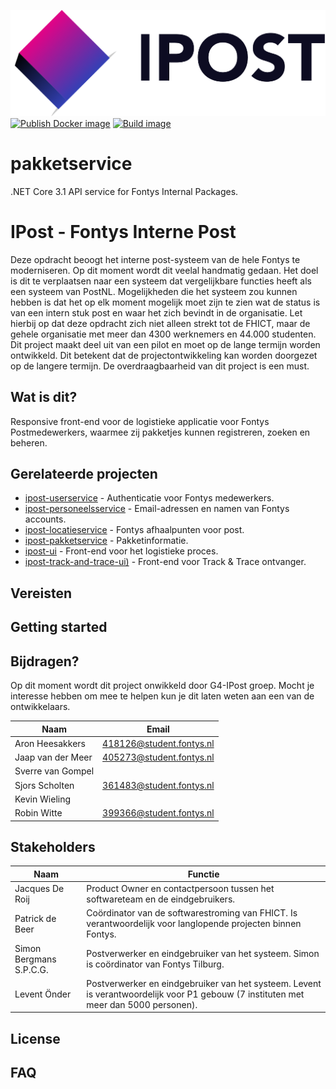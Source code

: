 ![Logo](https://github.com/FIPost/docs/blob/master/assets/logo-name.png)
[![Publish Docker image](https://github.com/FIPost/pakketservice/actions/workflows/docker-publish.yml/badge.svg)](https://github.com/FIPost/ui/actions/workflows/docker-publish.yml)
[![Build image](https://github.com/FIPost/pakketservice/actions/workflows/ui.yml/badge.svg)](https://github.com/FIPost/ui/actions/workflows/build.yml)
# pakketservice
.NET Core 3.1 API service for Fontys Internal Packages.

# IPost - Fontys Interne Post
Deze opdracht beoogt het interne post-systeem van de hele Fontys te moderniseren. Op dit moment wordt dit veelal handmatig gedaan. Het doel is dit te verplaatsen naar een systeem dat vergelijkbare functies heeft als een systeem van PostNL. Mogelijkheden die het systeem zou kunnen hebben is dat het op elk moment mogelijk moet zijn te zien wat de status is van een intern stuk post en waar het zich bevindt in de organisatie.
Let hierbij op dat deze opdracht zich niet alleen strekt tot de FHICT, maar de gehele organisatie met meer dan 4300 werknemers en 44.000 studenten.
Dit project maakt deel uit van een pilot en moet op de lange termijn worden ontwikkeld. Dit betekent dat de projectontwikkeling kan worden doorgezet op de langere termijn. De overdraagbaarheid van dit project is een must.

## Wat is dit?
Responsive front-end voor de logistieke applicatie voor Fontys Postmedewerkers, waarmee zij pakketjes kunnen registreren, zoeken en beheren.

## Gerelateerde projecten
- [ipost-userservice](https://git.fhict.nl/I418126/ipost-userservice) - Authenticatie voor Fontys medewerkers.
- [ipost-personeelsservice](https://git.fhict.nl/I418126/ipost-personeelsservice) - Email-adressen en namen van Fontys accounts.
- [ipost-locatieservice](https://git.fhict.nl/I418126/ipost-locatieservice) - Fontys afhaalpunten voor post.
- [ipost-pakketservice](https://git.fhict.nl/I418126/ipost-pakketservice) - Pakketinformatie.
- [ipost-ui](https://git.fhict.nl/I418126/ipost-ui) - Front-end voor het logistieke proces.
- [ipost-track-and-trace-ui)](https://git.fhict.nl/I418126/ipost-track-and-trace-ui) - Front-end voor Track & Trace ontvanger.

## Vereisten

## Getting started

## Bijdragen?
Op dit moment wordt dit project onwikkeld door G4-IPost groep. Mocht je interesse hebben om mee te helpen kun je dit laten weten aan een van de ontwikkelaars.

| Naam | Email |
| ------ | ------ |
| Aron Heesakkers | 418126@student.fontys.nl|
| Jaap van der Meer | 405273@student.fontys.nl |
| Sverre van Gompel |  |
| Sjors Scholten | 361483@student.fontys.nl |
| Kevin Wieling | |
| Robin Witte | 399366@student.fontys.nl |

## Stakeholders

| Naam | Functie |
| ------ | ------ |
| Jacques De Roij | Product Owner en contactpersoon tussen het softwareteam en de eindgebruikers. |
| Patrick de Beer | Coördinator van de softwarestroming van FHICT. Is verantwoordelijk voor langlopende projecten binnen Fontys. |
| Simon Bergmans S.P.C.G. | Postverwerker en eindgebruiker van het systeem. Simon is coördinator van Fontys Tilburg. |
| Levent Önder | Postverwerker en eindgebruiker van het systeem. Levent is verantwoordelijk voor P1 gebouw (7 instituten met meer dan 5000 personen). |

## License

## FAQ
